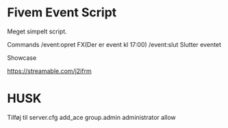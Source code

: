 # Fivem Event Script

Meget simpelt script.

Commands
/event:opret FX(Der er event kl 17:00)
/event:slut Slutter eventet

Showcase

https://streamable.com/j2ifrm


# HUSK

Tilføj til server.cfg
add_ace group.admin administrator allow
